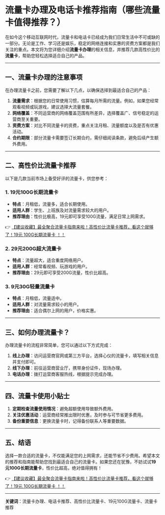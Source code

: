 # 流量卡办理及电话卡推荐指南（哪些流量卡值得推荐？）

在如今这个移动互联网时代，流量卡和电话卡已经成为我们日常生活中不可或缺的一部分。无论是工作、学习还是娱乐，稳定的网络连接和实惠的资费方案都是我们关注的重点。本文将为您详细介绍**流量卡办理**的相关信息，并推荐几款高性价比的**流量卡**，帮助您轻松选择适合自己的产品。

---

## 一、流量卡办理的注意事项

在办理流量卡之前，您需要了解以下几点，以确保选择到最适合自己的产品：

1. **流量需求**：根据您的日常使用习惯，估算每月所需的流量。例如，如果您经常观看视频或玩游戏，建议选择大流量套餐。
2. **网络覆盖**：不同运营商的网络覆盖范围有所差异，选择覆盖广、信号稳定的运营商至关重要。
3. **资费方案**：对比不同流量卡的资费，重点关注月租、流量额度以及是否有优惠活动。
4. **合约期限**：部分流量卡需要签订长期合约，需仔细阅读条款，避免后续产生额外费用。

---

## 二、高性价比流量卡推荐

以下是几款当前市场上备受好评的流量卡，供您参考：

### 1. **19元100G长期流量卡**
   - **特点**：月租低，流量多，适合长期使用。
   - **适用人群**：学生、上班族及对流量需求较大的用户。
   - **推荐理由**：性价比极高，19元即可享受100G流量，满足日常上网需求。

   👉 [【建议收藏】最全聚合流量卡指南来啦！高性价比流量卡推荐，看这个就够了！19元 100G长期流量卡 ！！](https://www.91haoka.cn/webapp/weixiaodian/index.html?shop_id=563381)

### 2. **29元200G超大流量卡**
   - **特点**：流量超大，适合重度网络用户。
   - **适用人群**：经常看视频、玩游戏的用户。
   - **推荐理由**：29元即可享受200G流量，性价比超高。

### 3. **9元30G轻量流量卡**
   - **特点**：月租低，流量适中。
   - **适用人群**：对流量需求较小的用户。
   - **推荐理由**：适合偶尔上网的用户，价格实惠。

---

## 三、如何办理流量卡？

办理流量卡的流程非常简单，您可以通过以下方式完成：

1. **线上办理**：访问运营商官网或第三方平台，选择心仪的流量卡，填写相关信息并支付即可。
2. **线下办理**：前往运营商营业厅，携带身份证件，现场办理。
3. **电话办理**：拨打运营商客服热线，根据提示完成办理。

---

## 四、流量卡使用小贴士

1. **定期检查流量使用情况**：避免超额使用导致额外费用。
2. **关注优惠活动**：运营商经常推出限时优惠，及时参与可节省更多费用。
3. **备份重要信息**：更换流量卡时，记得备份联系人等重要数据。

---

## 五、结语

选择一款合适的流量卡，不仅能满足您的上网需求，还能节省不少费用。希望本文的推荐和指南能帮助您找到最适合自己的流量卡。如果您还在犹豫，不妨试试**19元100G长期流量卡**，性价比超高，绝对值得拥有！

   👉 [【建议收藏】最全聚合流量卡指南来啦！高性价比流量卡推荐，看这个就够了！19元 100G长期流量卡 ！！](https://www.91haoka.cn/webapp/weixiaodian/index.html?shop_id=563381)

---

**关键词**：流量卡办理、电话卡推荐、高性价比流量卡、19元100G流量卡、流量卡推荐